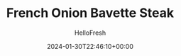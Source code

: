 ---
draft: true # Use this only for setting draft status
hidden: false # Use this to hide unwanted recipes
slug: # <post-title>
title: 'French Onion Bavette Steak'
description: "Beef up your French onion soup love with this flavorful bavette steak that’s called the “butcher’s cut” because it’s such a tasty one! The steak is seared, then topped with a savory-sweet French onion soup-inspired pan sauce flavored with herbaceous thyme and finished with swirls of sour cream and butter. Meanwhile a bell pepper-studded hash of sweet and white potatoes roasts to caramelized perfection in the oven, along with simple salt and pepper asparagus sprinkled with crisp, nutty toasted almonds.Truly, a meal fit for a king."
image: https://img.hellofresh.com/f_auto,fl_lossy,q_auto,w_1200/hellofresh_s3/image/650076cd5d7b00d769c55f5e-0ca29104.jpeg
date: 2024-01-30T22:46:10+00:00
author: HelloFresh

tags: ['Seasonal']
categories: "main course"
cuisines: "American"
allergens: ['Tree Nuts', 'Milk']

calories: 870
preptime: ['40 minutes', '15 minutes']
cooktime: # 180 = 3 Hours | In minutes
totaltime: PT40M
servings: 2

links:
  - description: "Beef up your French onion soup love with this flavorful bavette steak that’s called the “butcher’s cut” because it’s such a tasty one! The steak is seared, then topped with a savory-sweet French onion soup-inspired pan sauce flavored with herbaceous thyme and finished with swirls of sour cream and butter. Meanwhile a bell pepper-studded hash of sweet and white potatoes roasts to caramelized perfection in the oven, along with simple salt and pepper asparagus sprinkled with crisp, nutty toasted almonds.Truly, a meal fit for a king."
    website: https://www.hellofresh.com/recipes/french-onion-bavette-steak-65aff43ea33a91ae6a3f7e78
    image: https://img.hellofresh.com/f_auto,fl_lossy,q_auto,w_1200/hellofresh_s3/image/650076cd5d7b00d769c55f5e-0ca29104.jpeg
 
weight: # 1 | You can add weight to some posts to override the default sorting (date descending)

comments: false # Keep False

ingredients: ['12 ounce Potatoes', '1 unit Sweet Potato', '1 unit Green Bell Pepper', '½ ounce Vidalia Onion Paste', '6 ounce Asparagus', '10 ounce Bavette Steak', '1 teaspoon Garlic Powder', '½ ounce Sliced Almonds', '1 unit Chicken Stock Concentrate', '1 teaspoon Dried Thyme', '1.5 tablespoon Sour Cream', ' Salt', ' Pepper', '4 tablespoon Cooking Oil', '1 tablespoon Butter']

instructionTitles: ['Start Prep & Make Hash', 'Finish Prep', 'Cook Steak', 'Roast Asparagus', 'Make Onion Sauce', 'Finish & Serve']
instructions: ['• Adjust racks to top and middle positions and preheat oven to 425 degrees. Wash and dry produce. • Dice potatoes and sweet potato into ½-inch pieces. Core and dice bell pepper into ½-inch pieces. • In a large bowl, whisk together half the Vidalia onion paste, 3 TBSP oil (6 TBSP for 4 servings), salt, and pepper. Add potatoes, sweet potato, and bell pepper to bowl; toss until well coated. • Transfer potato mixture to a baking sheet in an even layer. Roast on top rack until browned and tender, 20-25 minutes.', '• Meanwhile, trim and discard woody bottom ends from asparagus. • Toss asparagus on a second baking sheet with a drizzle of oil, salt, and pepper (you’ll roast the asparagus later).', '• Pat steak* dry with paper towels and season generously all over with garlic powder, salt, and pepper. • Heat a drizzle of oil in a large pan over medium-high heat. Add steak and cook to desired doneness, 5-7 minutes per side. TIP: Once you flip your steak to cook on the second side, place asparagus in the oven for seamless timing. • Turn off heat; transfer to a cutting board to rest for at least 5 minutes. Let cool slightly, then wash out pan.', '• Roast seasoned asparagus on middle rack until tender and lightly browned, 10-12 minutes. • In the last 1-2 minutes of roasting, remove baking sheet from oven; carefully sprinkle almonds over asparagus. Return to middle rack until almonds are lightly golden.', '• Heat a drizzle of oil in pan used for steak over medium-low heat. Add remaining Vidalia onion paste; cook, stirring, until fragrant, 10-20 seconds. • Add stock concentrate, 1⁄3 cup water, and a pinch of thyme (½ cup water and a large pinch of thyme for 4 servings); bring to a simmer and cook, stirring occasionally, until sauce has thickened slightly, 3-4 minutes. • Remove from heat and stir in sour cream and 1 TBSP butter (2 TBSP for 4) until melted and combined.', '• Thinly slice steak against the grain. • Divide steak, mixed potato hash, and asparagus between plates. Spoon onion sauce over steak and serve.  Steak is fully cooked when internal temperature reaches 145°.']
---